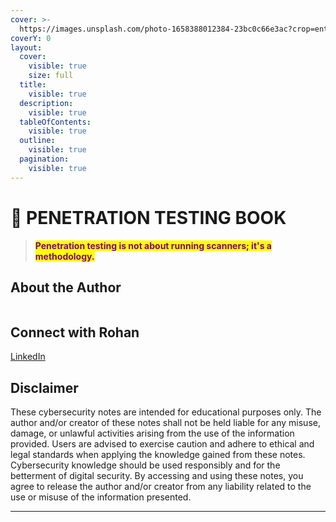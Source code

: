 ```yaml
---
cover: >-
  https://images.unsplash.com/photo-1658388012384-23bc0c66e3ac?crop=entropy&cs=srgb&fm=jpg&ixid=M3wxOTcwMjR8MHwxfHNlYXJjaHw0fHxjeWJlciUyMHNlY3VyaXR5fGVufDB8fHx8MTcyNzg3MzYwOXww&ixlib=rb-4.0.3&q=85
coverY: 0
layout:
  cover:
    visible: true
    size: full
  title:
    visible: true
  description:
    visible: true
  tableOfContents:
    visible: true
  outline:
    visible: true
  pagination:
    visible: true
---
```


# 📘 PENETRATION TESTING BOOK

> <mark style="color:purple;">**Penetration testing is not about running scanners; it's a methodology.**</mark>

## About the Author

<figure><img src=".gitbook/assets/github_PP2.jpg" alt=""><figcaption></figcaption></figure>

## Connect with Rohan

[LinkedIn](https://www.linkedin.com/in/iamrohandas/)

## Disclaimer

These cybersecurity notes are intended for educational purposes only. The author and/or creator of these notes shall not be held liable for any misuse, damage, or unlawful activities arising from the use of the information provided. Users are advised to exercise caution and adhere to ethical and legal standards when applying the knowledge gained from these notes. Cybersecurity knowledge should be used responsibly and for the betterment of digital security. By accessing and using these notes, you agree to release the author and/or creator from any liability related to the use or misuse of the information presented.

***

